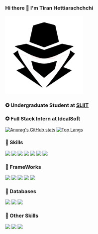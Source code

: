 ### Hi there 👋 I'm Tiran Hettiarachchchi 

<img src="https://github.com/Tiran98/Tiran98/blob/main/logo.png" width = "250">

### ✪ Undergraduate Student at [ SLIIT ](https://www.sliit.lk)
### ✪ Full Stack Intern at [ IdealSoft ](https://idealsoft.lk)

[![Anurag's GitHub stats](https://github-readme-stats.vercel.app/api?username=Tiran98&count_private=true&show_icons=true&theme=tokyonight)](https://github.com/anuraghazra/github-readme-stats)  [![Top Langs](https://github-readme-stats.vercel.app/api/top-langs/?username=Tiran98&theme=tokyonight&layout=compact)](https://github.com/anuraghazra/github-readme-stats)

### 🔧 Skills

![](https://img.shields.io/badge/Code-HTML5-informational?style=flat&logo=html5&logoColor=white&color=ffbf00)
![](https://img.shields.io/badge/Code-CSS-informational?style=flat&logo=css3&logoColor=white&color=ffbf00)
![](https://img.shields.io/badge/Code-JavaScript-informational?style=flat&logo=javascript&logoColor=white&color=ffbf00)
![](https://img.shields.io/badge/Code-PHP-informational?style=flat&logo=php&logoColor=white&color=ffbf00)
![](https://img.shields.io/badge/Code-JAVA-informational?style=flat&logo=java&logoColor=white&color=ffbf00)
![](https://img.shields.io/badge/Code-Nodejs-informational?style=flat&logo=Node.js&logoColor=white&color=ffbf00)
![](https://img.shields.io/badge/Code-Android-informational?style=flat&logo=android&logoColor=white&color=ffbf00)

### 🔧 FrameWorks

![](https://img.shields.io/badge/Framework-Vue-informational?style=flat&logo=vue.js&logoColor=white&color=2bbc8a)
![](https://img.shields.io/badge/Framework-Angular-informational?style=flat&logo=angular&logoColor=white&color=2bbc8a)
![](https://img.shields.io/badge/Framework-React-informational?style=flat&logo=react&logoColor=white&color=2bbc8a)
![](https://img.shields.io/badge/Framework-Express-informational?style=flat&logo=express&logoColor=white&color=2bbc8a)
![](https://img.shields.io/badge/Framework-Laravel-informational?style=flat&logo=laravel&logoColor=white&color=2bbc8a)

### 🔧 Databases

![](https://img.shields.io/badge/Database-MYSQL-informational?style=flat&logo=mysql&logoColor=white&color=ff471a)
![](https://img.shields.io/badge/Database-MongoDB-informational?style=flat&logo=mongodb&logoColor=white&color=ff471a)
![](https://img.shields.io/badge/Database-Firebase-informational?style=flat&logo=firebase&logoColor=white&color=ff471a)

### 🔧 Other Skills

![](https://img.shields.io/badge/Other-Wordpress-informational?style=flat&logo=wordpress&logoColor=white&color=1a1aff)
![](https://img.shields.io/badge/Code-Bootstrap-informational?style=flat&logo=bootstrap&logoColor=white&color=1a1aff)
![](https://img.shields.io/badge/Other-AWS-informational?style=flat&logo=amazon&logoColor=white&color=1a1aff)

